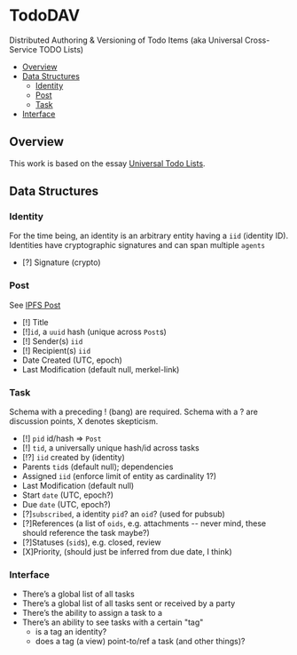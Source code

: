 # TodoDAV
Distributed Authoring &amp; Versioning of Todo Items (aka Universal Cross-Service TODO Lists)

- [Overview](#overview)
- [Data Structures](#data-structures)
  - [Identity](#identity)
  - [Post](#post)
  - [Task](#task)
- [Interface](#interface)
  
## Overview

This work is based on the essay [Universal Todo Lists](https://michaelkarpeles.com/essays/software/universal-todo-list).

## Data Structures

### Identity

For the time being, an identity is an arbitrary entity having a `iid` (identity ID). Identities have cryptographic signatures and can span multiple `agents`

- [?] Signature (crypto)

### Post

See [IPFS Post](https://github.com/ipfs/post)

- [!] Title
- [!]`id`, a `uuid` hash (unique across `Post`s)
- [!] Sender(s) `iid`
- [!] Recipient(s) `iid`
- Date Created (UTC, epoch)
- Last Modification (default null, merkel-link)

### Task

Schema with a preceding ! (bang) are required. Schema with a ? are discussion points, X denotes skepticism.

- [!] `pid` id/hash => `Post`
- [!] `tid`, a universally unique hash/id across tasks
- [!?] `iid` created by (identity)
- Parents `tid`s (default null); dependencies
- Assigned `iid` (enforce limit of entity as cardinality 1?) 
- Last Modification (default null)
- Start `date` (UTC, epoch?)
- Due `date` (UTC, epoch?)
- [?]`subscribed`, a identity `pid`? an `oid`? (used for pubsub)
- [?]References (a list of `oids`, e.g. attachments -- never mind, these should reference the task maybe?)
- [?]Statuses (`sid`s), e.g. closed, review
- [X]Priority, (should just be inferred from due date, I think)

### Interface

- There’s a global list of all tasks
- There’s a global list of all tasks sent or received by a party
- There’s the ability to assign a task to a 
- There’s an ability to see tasks with a certain "tag"
  - is a tag an identity?
  - does a tag (a view) point-to/ref a task (and other things)?
